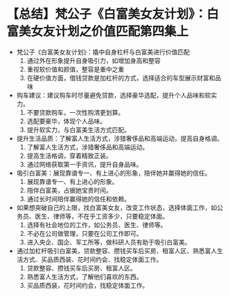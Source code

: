 # 【总结】梵公子《白富美女友计划》：白富美女友计划之价值匹配第四集上

-   梵公子《白富美女友计划》：撬中自身杠杆与白富美进行价值匹配
    1.  通过外在形象提升自身吸引力，如增加身高和整容
    2.  重视软价值和颜值，整容是重中之重
    3.  在硬价值方面，借钱贷款是加杠杆的方式，选择适合的车型展示财富和品味
-   购车建议：建议购车时尽量避免贷款，选择豪华选配，提升个人品味和软实力。
    1.  不要贷款购车，一次性购清更划算。
    2.  选配要豪华，体现个人品味。
    3.  提升软实力，与白富美生活方式匹配。
-   提升生活品质：了解富人生活方式，涉猎奢侈品和高端运动，提高自身格调。
    1.  了解富人生活方式，涉猎奢侈品和高端运动。
    2.  提高生活格调，穿着精致正装。
    3.  通过网络获取第一手资讯，提升自身品味。
-   吸引白富美：展现靠谱专一、有上进心的形象，陪伴她并赢得她的信任。
    1.  展现靠谱专一、有上进心的形象。
    2.  陪伴白富美，占据她宝贵时间。
    3.  通过长时间陪伴赢得她的信任和依赖。
-   如果想突破自己的上限，找白富美女友，改变工作状态，选择体面工作，如公务员、医生、律师等，不在乎工资多少，只要稳定体面。
    1.  选择有社会地位的工作，如公务员、医生、律师等。
    2.  不必在公司做管理，只要在公司工作即可。
    3.  进入央企、国企、军工所等，做科研人员有助于吸引白富美。
-   通过加杠杆吸引白富美，贷款整容、攒钱买车后买房、租富人区、熟悉富人生活方式、买品质西装、花时间约会、找稳定体面工作。
    1.  贷款整容、攒钱买车后买房、租富人区。
    2.  熟悉富人生活方式，了解他们喜欢的东西。
    3.  买品质西装，花时间约会，找稳定体面工作。